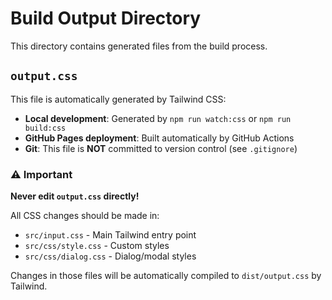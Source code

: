 # Build Output Directory

This directory contains generated files from the build process.

## `output.css`

This file is automatically generated by Tailwind CSS:

- **Local development**: Generated by `npm run watch:css` or `npm run build:css`
- **GitHub Pages deployment**: Built automatically by GitHub Actions
- **Git**: This file is **NOT** committed to version control (see `.gitignore`)

### ⚠️ Important

**Never edit `output.css` directly!** 

All CSS changes should be made in:
- `src/input.css` - Main Tailwind entry point
- `src/css/style.css` - Custom styles
- `src/css/dialog.css` - Dialog/modal styles

Changes in those files will be automatically compiled to `dist/output.css` by Tailwind.

